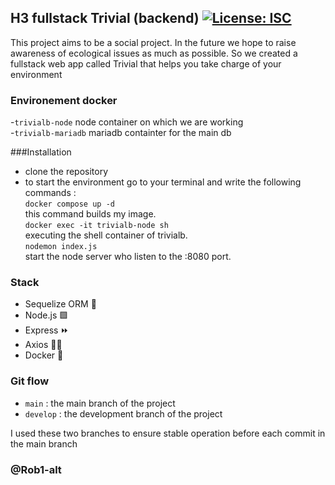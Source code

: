 ## H3 fullstack Trivial (backend) [![License: ISC](https://img.shields.io/badge/License-ISC-blue.svg)](https://opensource.org/licenses/ISC)

This project aims to be a social project. In the future we hope to raise awareness of ecological issues as much as possible. So we created a fullstack web app called Trivial that helps you take charge of your environment

### Environement docker
-``trivialb-node`` node container on which we are working </br>
-``trivialb-mariadb`` mariadb containter for the main db

###Installation
- clone the repository
- to start the environment go to your terminal and write the following commands :</br>
`docker compose up -d`</br>
this command builds my image.</br>
`docker exec -it trivialb-node sh`</br>
executing the shell container of trivialb.</br>
`nodemon index.js`</br>
start the node server who listen to the :8080 port.</br>

### Stack

- Sequelize ORM 🥞
- Node.js 🟩
- Express ⏩
- Axios 🧑‍💻
- Docker 🐳


### Git flow


   - `main` : the main branch of the project
   - `develop` : the development branch of the project

I used these two branches to ensure stable operation before each commit in the main branch



### @Rob1-alt




